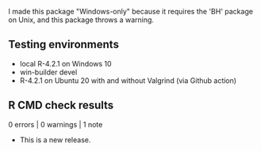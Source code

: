 I made this package "Windows-only" because it requires the 'BH' package on 
Unix, and this package throws a warning.


## Testing environments

* local R-4.2.1 on Windows 10
* win-builder devel
* R-4.2.1 on Ubuntu 20 with and without Valgrind (via Github action)


## R CMD check results

0 errors | 0 warnings | 1 note

* This is a new release.
